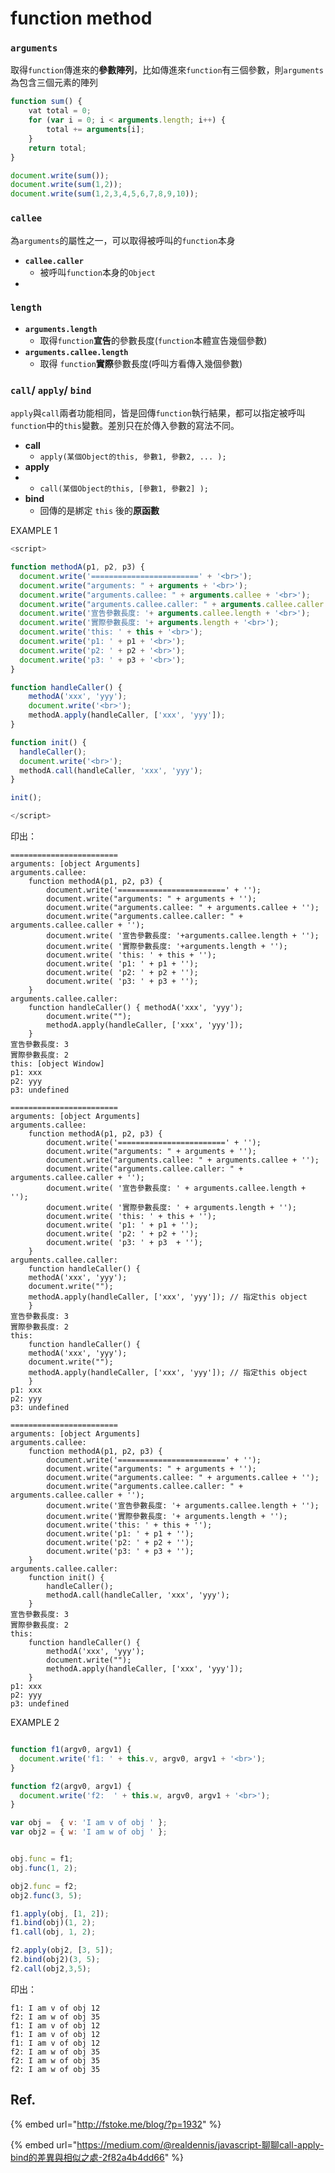 # function method

### **`arguments`**

取得`function`傳進來的**參數陣列**，比如傳進來`function`有三個參數，則`arguments`為包含三個元素的陣列

```javascript
function sum() {
    vat total = 0;
    for (var i = 0; i < arguments.length; i++) {
        total += arguments[i];
    }
    return total;
}

document.write(sum());
document.write(sum(1,2));
document.write(sum(1,2,3,4,5,6,7,8,9,10));
```

### **`callee`**

為`arguments`的屬性之一，可以取得被呼叫的`function`本身

* **`callee.caller`**
  * 被呼叫`function`本身的`Object`
* 
### `length`

* **`arguments.length`**
  * 取得`function`**宣告**的參數長度\(`function`本體宣告幾個參數\)
* **`arguments.callee.length`**
  * 取得 `function`**實際**參數長度\(呼叫方看傳入幾個參數\)

### `call`/ `apply`/ `bind`

`apply`與`call`兩者功能相同，皆是回傳`function`執行結果，都可以指定被呼叫`function`中的`this`變數。差別只在於傳入參數的寫法不同。

* **call**
  * `apply(某個Object的this, 參數1, 參數2, ... );` 
* **apply**
* * `call(某個Object的this, [參數1, 參數2] );`
* **bind**
  * 回傳的是綁定 `this` 後的**原函數**



EXAMPLE 1

```javascript
<script>

function methodA(p1, p2, p3) {
  document.write('========================' + '<br>');
  document.write("arguments: " + arguments + '<br>');
  document.write("arguments.callee: " + arguments.callee + '<br>');
  document.write("arguments.callee.caller: " + arguments.callee.caller + '<br>');
  document.write('宣告參數長度: '+ arguments.callee.length + '<br>');
  document.write('實際參數長度: '+ arguments.length + '<br>');
  document.write('this: ' + this + '<br>');
  document.write('p1: ' + p1 + '<br>');
  document.write('p2: ' + p2 + '<br>');
  document.write('p3: ' + p3 + '<br>');
}

function handleCaller() {
	methodA('xxx', 'yyy');
    document.write('<br>');
	methodA.apply(handleCaller, ['xxx', 'yyy']);
}

function init() {
  handleCaller();
  document.write('<br>');
  methodA.call(handleCaller, 'xxx', 'yyy');
}

init();

</script>
```

印出：

```text
========================
arguments: [object Arguments]
arguments.callee: 
	function methodA(p1, p2, p3) { 
		document.write('========================' + ''); 
		document.write("arguments: " + arguments + ''); 
		document.write("arguments.callee: " + arguments.callee + ''); 
		document.write("arguments.callee.caller: " + arguments.callee.caller + ''); 
		document.write( '宣告參數長度: '+arguments.callee.length + ''); 
		document.write( '實際參數長度: '+arguments.length + ''); 
		document.write( 'this: ' + this + ''); 
		document.write( 'p1: ' + p1 + ''); 
		document.write( 'p2: ' + p2 + ''); 
		document.write( 'p3: ' + p3 + ''); 
	}
arguments.callee.caller: 
	function handleCaller() { methodA('xxx', 'yyy'); 
		document.write(""); 
		methodA.apply(handleCaller,	['xxx', 'yyy']);
	}
宣告參數長度: 3
實際參數長度: 2
this: [object Window]
p1: xxx
p2: yyy
p3: undefined

========================
arguments: [object Arguments]
arguments.callee: 
	function methodA(p1, p2, p3) {
		document.write('========================' + ''); 
		document.write("arguments: " + arguments + '');
		document.write("arguments.callee: " + arguments.callee + ''); 
		document.write("arguments.callee.caller: " + arguments.callee.caller + '');
		document.write( '宣告參數長度: ' + arguments.callee.length + '');
		document.write( '實際參數長度: ' + arguments.length + ''); 
		document.write( 'this: ' + this + ''); 
		document.write( 'p1: ' + p1 + ''); 
		document.write( 'p2: ' + p2 + ''); 
		document.write( 'p3: ' + p3  + ''); 
	}
arguments.callee.caller: 
	function handleCaller() { 
	methodA('xxx', 'yyy'); 
	document.write(""); 
	methodA.apply(handleCaller, ['xxx', 'yyy']); // 指定this object 
	}
宣告參數長度: 3
實際參數長度: 2
this: 
	function handleCaller() { 
	methodA('xxx', 'yyy'); 
	document.write(""); 
	methodA.apply(handleCaller, ['xxx', 'yyy']); // 指定this object 
	}
p1: xxx
p2: yyy
p3: undefined

========================
arguments: [object Arguments]
arguments.callee: 
	function methodA(p1, p2, p3) {
		document.write('========================' + '');
		document.write("arguments: " + arguments + ''); 
		document.write("arguments.callee: " + arguments.callee + ''); 
		document.write("arguments.callee.caller: " + arguments.callee.caller + ''); 
		document.write('宣告參數長度: '+ arguments.callee.length + ''); 
		document.write('實際參數長度: '+ arguments.length + ''); 
		document.write('this: ' + this + ''); 
		document.write('p1: ' + p1 + ''); 
		document.write('p2: ' + p2 + ''); 
		document.write('p3: ' + p3 + ''); 
	}
arguments.callee.caller: 
	function init() { 
		handleCaller(); 
		methodA.call(handleCaller, 'xxx', 'yyy'); 
	}
宣告參數長度: 3
實際參數長度: 2
this: 
	function handleCaller() { 
		methodA('xxx', 'yyy'); 
		document.write(""); 
		methodA.apply(handleCaller, ['xxx', 'yyy']); 
	}
p1: xxx
p2: yyy
p3: undefined
```

EXAMPLE 2

```javascript

function f1(argv0, argv1) {
  document.write('f1: ' + this.v, argv0, argv1 + '<br>');
}

function f2(argv0, argv1) {
  document.write('f2:  ' + this.w, argv0, argv1 + '<br>');
}

var obj =  { v: 'I am v of obj ' };
var obj2 = { w: 'I am w of obj ' };


obj.func = f1;
obj.func(1, 2);

obj2.func = f2;
obj2.func(3, 5);

f1.apply(obj, [1, 2]);
f1.bind(obj)(1, 2);
f1.call(obj, 1, 2);

f2.apply(obj2, [3, 5]);
f2.bind(obj2)(3, 5);
f2.call(obj2,3,5);

```

印出：

```text
f1: I am v of obj 12
f2: I am w of obj 35
f1: I am v of obj 12
f1: I am v of obj 12
f1: I am v of obj 12
f2: I am w of obj 35
f2: I am w of obj 35
f2: I am w of obj 35
```

## Ref.

{% embed url="http://fstoke.me/blog/?p=1932" %}

{% embed url="https://medium.com/@realdennis/javascript-聊聊call-apply-bind的差異與相似之處-2f82a4b4dd66" %}



